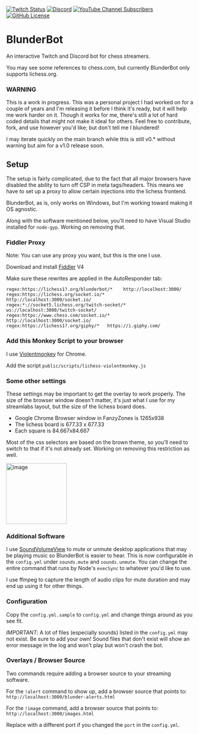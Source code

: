 [![Twitch Status](https://img.shields.io/twitch/status/NateBrady23)](https://twitch.tv/NateBrady23)
[![Discord](https://img.shields.io/discord/833463969027981332?label=Discord&logo=discord&style=flat)](https://discord.gg/MfsRvaMeqU)
[![YouTube Channel Subscribers](https://img.shields.io/youtube/channel/subscribers/UCNmr4iM5RfHc8L_DfIIb_ow)](https://youtube.com/@natebrady)
[![GitHub License](https://img.shields.io/github/license/NateBrady23/blunderbot)](https://github.com/NateBrady23/blunderbot/blob/main/LICENSE)

# BlunderBot

An interactive Twitch and Discord bot for chess streamers.

You may see some references to chess.com, but currently BlunderBot only supports lichess.org.

### WARNING

This is a work in progress. This was a personal project I had worked on for a couple of years and I'm releasing it before I think it's ready, but it will help me work harder on it. Though it works for me, there's still a lot of hard coded details that might not make it ideal for others. Feel free to contribute, fork, and use however you'd like; but don't tell me I blundered!

I may iterate quickly on the main branch while this is still v0.* without warning but aim for a v1.0 release soon.

## Setup

The setup is fairly complicated, due to the fact that all major browsers have disabled the ability to turn off CSP in meta tags/headers. This means we have to set up a proxy to allow certain injections into the lichess frontend.

BlunderBot, as is, only works on Windows, but I'm working toward making it OS agnostic.

Along with the software mentioned below, you'll need to have Visual Studio installed for `node-gyp`. Working on removing that.

### Fiddler Proxy

Note: You can use any proxy you want, but this is the one I use.

Download and install [Fiddler](https://www.telerik.com/download/fiddler) V4

Make sure these rewrites are applied in the AutoResponder tab:

```
regex:https://lichess1?.org/blunderbot/*	http://localhost:3000/
regex:https://lichess.org/socket.io/*	http://localhost:3000/socket.io/
regex:*://socket5.lichess.org/twitch-socket/*	ws://localhost:3000/twitch-socket/
regex:https://www.chess.com/socket.io/*	http://localhost:3000/socket.io/
regex:https://lichess1?.org/giphy/*   https://i.giphy.com/
```

### Add this Monkey Script to your browser

I use [Violentmonkey](https://chromewebstore.google.com/detail/violentmonkey/jinjaccalgkegednnccohejagnlnfdag?pli=1) for Chrome. 

Add the script `public/scripts/lichess-violentmonkey.js`


### Some other settings

These settings may be important to get the overlay to work properly. The size of the browser window doesn't matter, it's just what I use for my streamlabs layout, but the size of the lichess board does.

 - Google Chrome Browser window in FanzyZones is 1265x938
 - The lichess board is 677.33 x 677.33
 - Each square is 84.667x84.667

Most of the css selectors are based on the brown theme, so you'll need to switch to that if it's not already set. Working on removing this restriction as well.

<img width="163" alt="image" src="https://github.com/NateBrady23/blunderbot/assets/1304934/7a712ef0-4654-425c-b37e-4dddb1de64e2">

### Additional Software

I use [SoundVolumeView](https://www.nirsoft.net/utils/sound_volume_view.html) to mute or unmute desktop applications that may be playing music so BlunderBot is easier to hear. This is now configurable in the `config.yml` under `sounds.mute` and `sounds.unmute`. You can change the entire command that runs by Node's `execSync` to whatever you'd like to use.

I use ffmpeg to capture the length of audio clips for mute duration and may end up using it for other things.

### Configuration

Copy the `config.yml.sample` to `config.yml` and change things around as you see fit.

*IMPORTANT*: A lot of files (especially sounds) listed in the `config.yml` may not exist. Be sure to add your own! Sound files that don't exist will show an error message in the log and won't play but won't crash the bot.

### Overlays / Browser Source

Two commands require adding a browser source to your streaming software.

For the `!alert` command to show up, add a browser source that points to: `http://localhost:3000/blunder-alerts.html`

For the `!image` command, add a browser source that points to: `http://localhost:3000/images.html`

Replace with a different port if you changed the `port` in the `config.yml`.